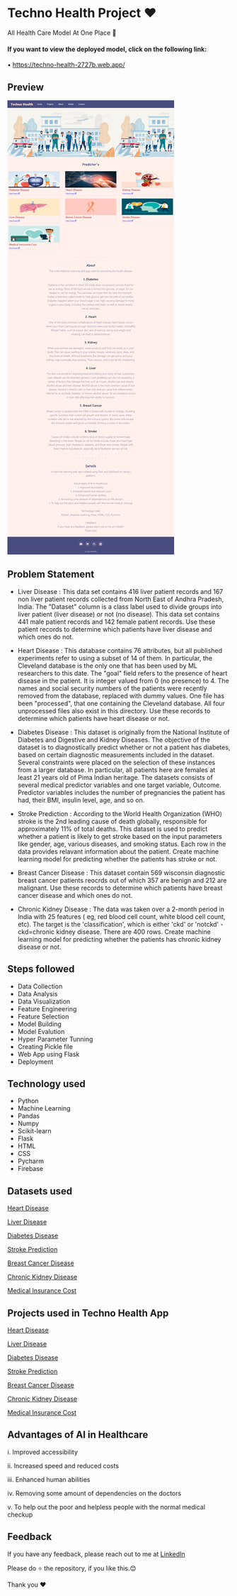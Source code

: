 # Techno Health Project ❤
All Health Care Model At One Place 🥀


#### If you want to view the deployed model, click on the following link:

• https://techno-health-2727b.web.app/


## Preview

![App Screenshot](https://raw.githubusercontent.com/SagarDhandare/Techno-Health-Project/main/Images/readme%20image/Screenshot.png)

## Problem Statement

- Liver Disease : This data set contains 416 liver patient records and 167 non liver patient records collected from North East of Andhra Pradesh, India. The "Dataset" column is a class label used to divide groups into liver patient (liver disease) or not (no disease). This data set contains 441 male patient records and 142 female patient records.
Use these patient records to determine which patients have liver disease and which ones do not.

- Heart Disease : This database contains 76 attributes, but all published experiments refer to using a subset of 14 of them. In particular, the Cleveland database is the only one that has been used by ML researchers to this date. The "goal" field refers to the presence of heart disease in the patient. It is integer valued from 0 (no presence) to 4. The names and social security numbers of the patients were recently removed from the database, replaced with dummy values. One file has been "processed", that one containing the Cleveland database. All four unprocessed files also exist in this directory. Use these records to determine which patients have heart disease or not.


- Diabetes Disease : This dataset is originally from the National Institute of Diabetes and Digestive and Kidney Diseases. The objective of the dataset is to diagnostically predict whether or not a patient has diabetes, based on certain diagnostic measurements included in the dataset. Several constraints were placed on the selection of these instances from a larger database. In particular, all patients here are females at least 21 years old of Pima Indian heritage.
The datasets consists of several medical predictor variables and one target variable, Outcome. Predictor variables includes the number of pregnancies the patient has had, their BMI, insulin level, age, and so on.

- Stroke Prediction : According to the World Health Organization (WHO) stroke is the 2nd leading cause of death globally, responsible for approximately 11% of total deaths.
This dataset is used to predict whether a patient is likely to get stroke based on the input parameters like gender, age, various diseases, and smoking status. Each row in the data provides relavant information about the patient. Create machine learning model for predicting whether the patients has stroke or not.


- Breast Cancer Disease : This dataset contain 569 wisconsin diagnostic breast cancer patients reocrds out of which 357 are benign and 212 are malignant. Use these records to determine which patients have breast cancer disease and which ones do not.

- Chronic Kidney Disease : The data was taken over a 2-month period in India with 25 features ( eg, red blood cell count, white blood cell count, etc). The target is the 'classification', which is either 'ckd' or 'notckd' - ckd=chronic kidney disease. There are 400 rows. Create machine learning model for predicting whether the patients has chronic kidney disease or not.


## Steps followed

- Data Collection
- Data Analysis
- Data Visualization
- Feature Engineering
- Feature Selection
- Model Building
- Model Evalution
- Hyper Parameter Tunning
- Creating Pickle file
- Web App using Flask
- Deployment


## Technology used
- Python
- Machine Learning
- Pandas
- Numpy
- Scikit-learn
- Flask
- HTML
- CSS
- Pycharm
- Firebase

  
## Datasets used

[Heart Disease](https://www.kaggle.com/ronitf/heart-disease-uci#)

[Liver Disease](https://www.kaggle.com/uciml/indian-liver-patient-records)

[Diabetes Disease](https://www.kaggle.com/uciml/pima-indians-diabetes-database)

[Stroke Prediction](https://www.kaggle.com/fedesoriano/stroke-prediction-dataset)

[Breast Cancer Disease](https://www.kaggle.com/uciml/breast-cancer-wisconsin-data)

[Chronic Kidney Disease](https://www.kaggle.com/mansoordaku/ckdisease)

[Medical Insurance Cost](https://github.com/SagarDhandare/Techno-Health-Project/blob/main/Datasets/Medical_data.csv)



## Projects used in Techno Health App

[Heart Disease](https://github.com/SagarDhandare/Heart-Disease-Project)

[Liver Disease](https://github.com/SagarDhandare/Liver-Disease-Prediction-Project)

[Diabetes Disease](https://github.com/SagarDhandare/Diabetes-Disease-Project)

[Stroke Prediction](https://github.com/SagarDhandare/Stroke-Prediction-Project)

[Breast Cancer Disease](https://github.com/SagarDhandare/Breast-Cancer-Disease-Prediction-Project)

[Chronic Kidney Disease](https://github.com/SagarDhandare/Chronic-Kidney-Disease-Prediction-Project)

[Medical Insurance Cost](https://github.com/SagarDhandare/Medical-Insurance-Cost-Project)
  
  
## Advantages of AI in Healthcare

i. Improved accessibility

ii. Increased speed and reduced costs

iii. Enhanced human abilities

iv. Removing some amount of dependencies on the doctors

v. To help out the poor and helpless people with the normal medical checkup


## Feedback

If you have any feedback, please reach out to me at [LinkedIn](https://www.linkedin.com/in/sagardhandare/)

Please do ⭐ the repository, if you like this.😊

Thank you ❤

